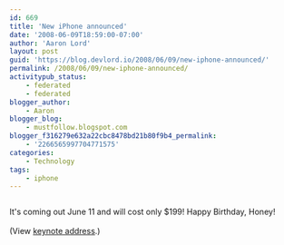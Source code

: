 ```yaml
---
id: 669
title: 'New iPhone announced'
date: '2008-06-09T18:59:00-07:00'
author: 'Aaron Lord'
layout: post
guid: 'https://blog.devlord.io/2008/06/09/new-iphone-announced/'
permalink: /2008/06/09/new-iphone-announced/
activitypub_status:
    - federated
    - federated
blogger_author:
    - Aaron
blogger_blog:
    - mustfollow.blogspot.com
blogger_f316279e632a22cbc8478bd21b80f9b4_permalink:
    - '2266565997704771575'
categories:
    - Technology
tags:
    - iphone
---
```


<p class="mobile-photo"><a href="http://bp1.blogger.com/_sH6xfvKcA4g/SE196Y2l-9I/AAAAAAAAAAM/5yz96RIX-Rw/s1600-h/photo-757125.jpg"><img src="http://bp1.blogger.com/_sH6xfvKcA4g/SE196Y2l-9I/AAAAAAAAAAM/5yz96RIX-Rw/s320/photo-757125.jpg" alt="" border="0" /></a></p>It's coming out June 11 and will cost only $199! Happy Birthday, Honey!<br /><br />(View <a href="http://events.apple.com.edgesuite.net/0806wdt546x/event/index.html">keynote address</a>.)<div class="blogger-post-footer"></div>